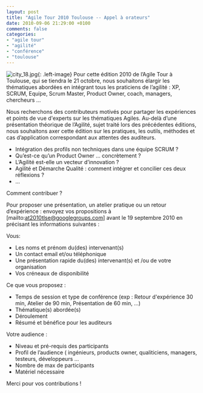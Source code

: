 ```yaml
---
layout: post
title: "Agile Tour 2010 Toulouse -- Appel à orateurs"
date: 2010-09-06 21:29:00 +0100
comments: false
categories: 
- "agile tour"
- "agilité"
- "conférence"
- "toulouse"
---
```

![city_18.jpg](https://blog.crafting-labs.fr/images/logo/.city_18_s.jpg){: .left-image}
Pour cette édition 2010 de l’Agile Tour à Toulouse, qui se tiendra le 21 octobre, nous souhaitons élargir les thématiques abordées en intégrant tous les praticiens de l’agilité : XP, SCRUM, Equipe, Scrum Master, Product Owner, coach, managers, chercheurs …

Nous recherchons des contributeurs motivés pour partager les expériences et points de vue d'experts sur les thématiques Agiles. Au-delà d’une présentation théorique de l’Agilité, sujet traité lors des précédentes éditions, nous souhaitons axer cette édition sur les pratiques, les outils, méthodes et cas d’application correspondant aux attentes des auditeurs.

* Intégration des profils non techniques dans une équipe SCRUM ?
* Qu’est-ce qu’un Product Owner … concrètement ?
* L’Agilité est-elle un vecteur d’innovation ?
* Agilité et Démarche Qualité : comment intégrer et concilier ces deux réflexions ?
* ...


Comment contribuer ?

Pour proposer une présentation, un atelier pratique ou un retour d’expérience : envoyez vos propositions à [mailto:at2010tlse@googlegroups.com] avant le 19 septembre 2010 en précisant les informations suivantes :

Vous:

* Les noms et prénom du(des) intervenant(s)
* Un contact email et/ou téléphonique
* Une présentation rapide du(des) intervenant(s) et /ou de votre organisation
* Vos créneaux de disponibilité

Ce que vous proposez :

* Temps de session et type de conférence (exp : Retour d'expérience 30 min, Atelier de 90 min, Présentation de 60 min, …)
* Thématique(s) abordée(s)
* Déroulement
* Résumé et bénéfice pour les auditeurs

Votre audience :

* Niveau et pré-requis des participants
* Profil de l’audience ( ingénieurs, products owner, qualiticiens, managers, testeurs, développeurs …
* Nombre de max de participants
* Matériel nécessaire

Merci pour vos contributions !


